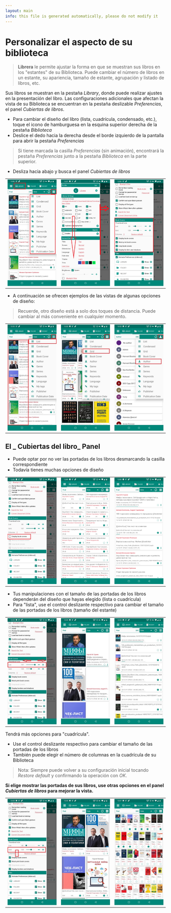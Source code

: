 ```yaml
---
layout: main
info: this file is generated automatically, please do not modify it
---
```


# Personalizar el aspecto de su biblioteca

> **Librera** le permite ajustar la forma en que se muestran sus libros en los &quot;estantes&quot; de su Biblioteca. Puede cambiar el número de libros en un estante, su apariencia, tamaño de estante, agrupación y listado de libros, etc.

Sus libros se muestran en la pestaña _Library_, donde puede realizar ajustes en la presentación del libro. Las configuraciones adicionales que afectan la vista de su Biblioteca se encuentran en la pestaña deslizable _Preferencias_, el panel _Cubiertas de libros_.

* Para cambiar el diseño del libro (lista, cuadrícula, condensado, etc.), toque el icono de hamburguesa en la esquina superior derecha de la pestaña _Biblioteca_
* Deslice el dedo hacia la derecha desde el borde izquierdo de la pantalla para abrir la pestaña _Preferencias_

> Si tiene marcada la casilla _Preferencias_ (sin animación), encontrará la pestaña _Preferencias_ junto a la pestaña _Biblioteca_ en la parte superior.

* Desliza hacia abajo y busca el panel _Cubiertas de libros_

||||
|-|-|-|
|![](3.jpg)|![](1.jpg)|![](2.jpg)|

* A continuación se ofrecen ejemplos de las vistas de algunas opciones de diseño:
 
> Recuerde, otro diseño está a solo dos toques de distancia. Puede cambiar al más conveniente en cualquier momento.

||||
|-|-|-|
|![](7.jpg)|![](8.jpg)|![](9.jpg)|

## El _ Cubiertas del libro_ Panel

* Puede optar por no ver las portadas de los libros desmarcando la casilla correspondiente
* Todavía tienes muchas opciones de diseño

||||
|-|-|-|
|![](4.jpg)|![](5.jpg)|![](6.jpg)|

* Tus manipulaciones con el tamaño de las portadas de los libros dependerán del diseño que hayas elegido (lista o cuadrícula)
* Para &quot;lista&quot;, use el control deslizante respectivo para cambiar el tamaño de las portadas de los libros (tamaño del estante)

||||
|-|-|-|
|![](10.jpg)|![](11.jpg)|![](12.jpg)|

Tendrá más opciones para &quot;cuadrícula&quot;.

* Use el control deslizante respectivo para cambiar el tamaño de las portadas de los libros
* También puede elegir el número de columnas en la cuadrícula de su Biblioteca

> Nota: Siempre puede volver a su configuración inicial tocando _Restore default_ y confirmando la operación con _OK_.

**Si elige mostrar las portadas de sus libros, use otras opciones en el panel _Cubiertas de libros_ para mejorar la vista.**

||||
|-|-|-|
|![](13.jpg)|![](14.jpg)|![](15.jpg)|
